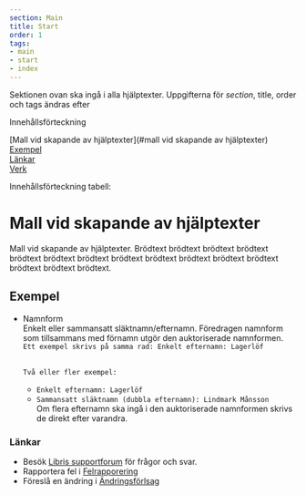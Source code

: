 ```yaml
---
section: Main
title: Start
order: 1
tags:
- main
- start
- index
---
```


Sektionen ovan ska ingå i alla hjälptexter. Uppgifterna för *section*, title, order och tags ändras efter 

Innehållsförteckning


[Mall vid skapande av hjälptexter](#mall vid skapande av hjälptexter)  
[Exempel](##exempel)   
[Länkar](#länkar)  
[Verk](#verk) 

Innehållsförteckning tabell:


# Mall vid skapande av hjälptexter

Mall vid skapande av hjälptexter. Brödtext brödtext brödtext brödtext brödtext brödtext brödtext brödtext brödtext brödtext brödtext brödtext brödtext brödtext brödtext.

## Exempel

* Namnform
  <br/>Enkelt eller sammansatt släktnamn/efternamn. Föredragen namnform som tillsammans med förnamn utgör den auktoriserade namnformen.
  <br/>```Ett exempel skrivs på samma rad: Enkelt efternamn: Lagerlöf```
  
    <br/>```Två eller fler exempel:```
  * ```Enkelt efternamn: Lagerlöf```
  * ```Sammansatt släktnamn (dubbla efternamn): Lindmark Månsson```
  <br/>Om flera efternamn ska ingå i den auktoriserade namnformen skrivs de direkt efter varandra.

### Länkar

* Besök [Libris supportforum](https://kundo.se/org/librisxl/) för frågor och svar. 
* Rapportera fel i [Felrapporering](https://goo.gl/forms/3mL7jTlEpbU3BQM13) 
* Föreslå en ändring i [Ändringsförlsag](https://goo.gl/forms/dPxkhMqE10RvKQFE2) 

